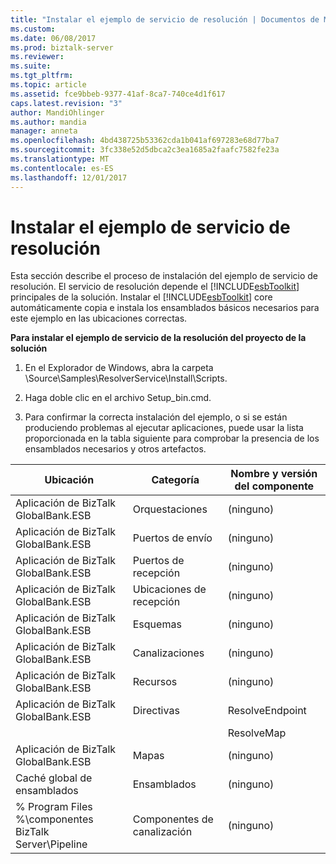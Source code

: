 ```yaml
---
title: "Instalar el ejemplo de servicio de resolución | Documentos de Microsoft"
ms.custom: 
ms.date: 06/08/2017
ms.prod: biztalk-server
ms.reviewer: 
ms.suite: 
ms.tgt_pltfrm: 
ms.topic: article
ms.assetid: fce9bbeb-9377-41af-8ca7-740ce4d1f617
caps.latest.revision: "3"
author: MandiOhlinger
ms.author: mandia
manager: anneta
ms.openlocfilehash: 4bd438725b53362cda1b041af697283e68d77ba7
ms.sourcegitcommit: 3fc338e52d5dbca2c3ea1685a2faafc7582fe23a
ms.translationtype: MT
ms.contentlocale: es-ES
ms.lasthandoff: 12/01/2017
---
```

# <a name="installing-the-resolver-service-sample"></a>Instalar el ejemplo de servicio de resolución
Esta sección describe el proceso de instalación del ejemplo de servicio de resolución. El servicio de resolución depende el [!INCLUDE[esbToolkit](../includes/esbtoolkit-md.md)] principales de la solución. Instalar el [!INCLUDE[esbToolkit](../includes/esbtoolkit-md.md)] core automáticamente copia e instala los ensamblados básicos necesarios para este ejemplo en las ubicaciones correctas.  
  
 **Para instalar el ejemplo de servicio de la resolución del proyecto de la solución**  
  
1.  En el Explorador de Windows, abra la carpeta \Source\Samples\ResolverService\Install\Scripts.  
  
2.  Haga doble clic en el archivo Setup_bin.cmd.  
  
3.  Para confirmar la correcta instalación del ejemplo, o si se están produciendo problemas al ejecutar aplicaciones, puede usar la lista proporcionada en la tabla siguiente para comprobar la presencia de los ensamblados necesarios y otros artefactos.  
  
|Ubicación|Categoría|Nombre y versión del componente|  
|--------------|--------------|---------------------------------------|  
|Aplicación de BizTalk GlobalBank.ESB|Orquestaciones|(ninguno)|  
|Aplicación de BizTalk GlobalBank.ESB|Puertos de envío|(ninguno)|  
|Aplicación de BizTalk GlobalBank.ESB|Puertos de recepción|(ninguno)|  
|Aplicación de BizTalk GlobalBank.ESB|Ubicaciones de recepción|(ninguno)|  
|Aplicación de BizTalk GlobalBank.ESB|Esquemas|(ninguno)|  
|Aplicación de BizTalk GlobalBank.ESB|Canalizaciones|(ninguno)|  
|Aplicación de BizTalk GlobalBank.ESB|Recursos|(ninguno)|  
|Aplicación de BizTalk GlobalBank.ESB|Directivas|ResolveEndpoint|  
|||ResolveMap|  
|Aplicación de BizTalk GlobalBank.ESB|Mapas|(ninguno)|  
|Caché global de ensamblados|Ensamblados|(ninguno)|  
|% Program Files %\\componentes BizTalk Server\Pipeline|Componentes de canalización|(ninguno)|
